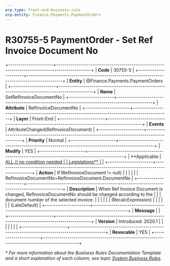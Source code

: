 ```yaml
---
erp.type: front-end-business-rule
erp.entity: Finance.Payments.PaymentOrders
---
```


# R30755-5 PaymentOrder - Set Ref Invoice Document No
+----------------------+-----------------------------------------------------------------------------------------------+
| **Code**             | 30755-5                                                                                       |
+----------------------+-----------------------------------------------------------------------------------------------+
| **Entity**           | @Finance.Payments.PaymentOrders                                                               |
+----------------------+-----------------------------------------------------------------------------------------------+
| **Name**             | SetRefInvoiceDocumentNo                                                                       |
+----------------------+-----------------------------------------------------------------------------------------------+
| **Attribute**        | RefInvoiceDocumentNo                                                                          |
+----------------------+-----------------------------------------------------------------------------------------------+
| **Layer**            | Front-End                                                                                     |
+----------------------+-----------------------------------------------------------------------------------------------+
| **Events**           | AttributeChanged(RefInvoiceDocument)                                                          |
+----------------------+-----------------------------------------------------------------------------------------------+
| **Priority**         | Normal                                                                                        |
+----------------------+-----------------------------------------------------------------------------------------------+
| **Modify**           | YES                                                                                           |
+----------------------+-----------------------------------------------------------------------------------------------+
| **Applicable         | [ALL // no condition needed                                                                   |
| Legislations**       | ](xref:applicable-legislations)                                                               |
+----------------------+-----------------------------------------------------------------------------------------------+
| **Action**           | IF(RefInvoiceDocument != null)                                                                |
|                      |                                                                                               |
|                      | RefInvoiceDocumentNo=RefInvoiceDocument.DocumentNo                                            |
+----------------------+-----------------------------------------------------------------------------------------------+
| **Description**      | When Ref Invoice Document is changed, RefInvoiceDocumentNo should be changed according to the |
|                      | document number of the selected invoice.                                                      |
|                      |                                                                                               |
|                      | (RecalcExpression)                                                                            |
|                      |                                                                                               |
|                      | (LateDefault)                                                                                 |
+----------------------+-----------------------------------------------------------------------------------------------+
| **Message**          |                                                                                               |
+----------------------+-----------------------------------------------------------------------------------------------+
| **Version**          | Introduced: 2020.1                                                                            |
|                      |                                                                                               |
|                      |                                                                                               |
+----------------------+-----------------------------------------------------------------------------------------------+
| **Revocable**        | YES                                                                                           |
+----------------------+-----------------------------------------------------------------------------------------------+

*\* For more information about the Business Rules Documentation Template and a short explanation of each column, see
topic [System Business Rules](../templates/template-description-system-business-rules.md).*
